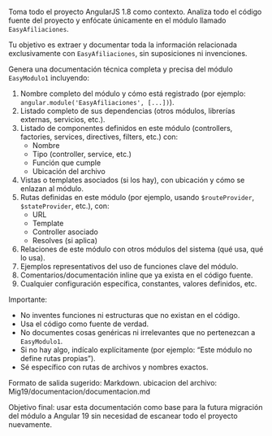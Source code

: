 Toma todo el proyecto AngularJS 1.8 como contexto. Analiza todo el código fuente del proyecto y enfócate únicamente en el módulo llamado `EasyAfiliaciones`.
 
Tu objetivo es extraer y documentar toda la información relacionada exclusivamente con `EasyAfiliaciones`, sin suposiciones ni invenciones.
 
Genera una documentación técnica completa y precisa del módulo `EasyModulo1` incluyendo:
 
1. Nombre completo del módulo y cómo está registrado (por ejemplo: `angular.module('EasyAfiliaciones', [...])`).
2. Listado completo de sus dependencias (otros módulos, librerías externas, servicios, etc.).
3. Listado de componentes definidos en este módulo (controllers, factories, services, directives, filters, etc.) con:
   - Nombre
   - Tipo (controller, service, etc.)
   - Función que cumple
   - Ubicación del archivo
4. Vistas o templates asociados (si los hay), con ubicación y cómo se enlazan al módulo.
5. Rutas definidas en este módulo (por ejemplo, usando `$routeProvider`, `$stateProvider`, etc.), con:
   - URL
   - Template
   - Controller asociado
   - Resolves (si aplica)
6. Relaciones de este módulo con otros módulos del sistema (qué usa, qué lo usa).
7. Ejemplos representativos del uso de funciones clave del módulo.
8. Comentarios/documentación inline que ya exista en el código fuente.
9. Cualquier configuración específica, constantes, valores definidos, etc.
 
Importante:
- No inventes funciones ni estructuras que no existan en el código.
- Usa el código como fuente de verdad.
- No documentes cosas genéricas ni irrelevantes que no pertenezcan a `EasyModulo1`.
- Si no hay algo, indícalo explícitamente (por ejemplo: “Este módulo no define rutas propias”).
- Sé específico con rutas de archivos y nombres exactos.
 
Formato de salida sugerido: Markdown.
ubicacion del archivo: Mig19/documentacion/documentacion.md
 
Objetivo final: usar esta documentación como base para la futura migración del módulo a Angular 19 sin necesidad de escanear todo el proyecto nuevamente.
